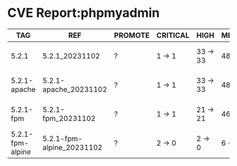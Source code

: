# CVE Report:phpmyadmin
|       TAG        |            REF            | PROMOTE | CRITICAL |   HIGH   |  MEDIUM  |    LOW     | UNKNOWN |
|------------------|---------------------------|---------|----------|----------|----------|------------|---------|
| 5.2.1            | 5.2.1_20231102            | ?       | 1 -> 1   | 33 -> 33 | 48 -> 46 | 247 -> 247 | 0 -> 0  |
| 5.2.1-apache     | 5.2.1-apache_20231102     | ?       | 1 -> 1   | 33 -> 33 | 48 -> 46 | 247 -> 247 | 0 -> 0  |
| 5.2.1-fpm        | 5.2.1-fpm_20231102        | ?       | 1 -> 1   | 21 -> 21 | 46 -> 44 | 215 -> 215 | 0 -> 0  |
| 5.2.1-fpm-alpine | 5.2.1-fpm-alpine_20231102 | ?       | 2 -> 0   | 2 -> 0   | 6 -> 1   | 2 -> 0     | 0 -> 0  |
